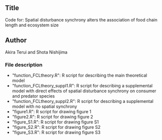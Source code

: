 ## Title
Code for: Spatial disturbance synchrony alters the association of food chain length and ecosystem size

## Author
Akira Terui and Shota Nishijima

### File description
* "function_FCLtheory.R": R script for describing the main theoretical model
* "function_FCLtheory_suppl1.R": R script for describing a supplemental model with direct effects of spatial disturbance synchrony on consumer and predator species
* "function_FCLtheory_suppl2.R": R script for describing a supplemental model with no spatial synchrony
* "figure1.R": R script for drawing figure 1
* "figure2.R": R script for drawing figure 2
* "figure_S1.R": R script for drawing figure S1
* "figure_S2.R": R script for drawing figure S2
* "figure_S3.R": R script for drawing figure S3
